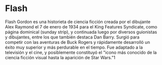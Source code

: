 # Flash

Flash Gordon es una historieta de ciencia ficción creada por el dibujante Alex Raymond el 7 de enero de 1934 para el King Features Syndicate, como página dominical (sunday strip), y continuada luego por diversos guionistas y dibujantes, entre los que también destaca Dan Barry. Surgió para competir con las aventuras de Buck Rogers y rápidamente desarrolló un éxito muy superior y más perdurable en el tiempo. Fue adaptado a la televisión y el cine, y posiblemente constituyó el "icono más conocido de la ciencia ficción visual hasta la aparición de Star Wars."1​

